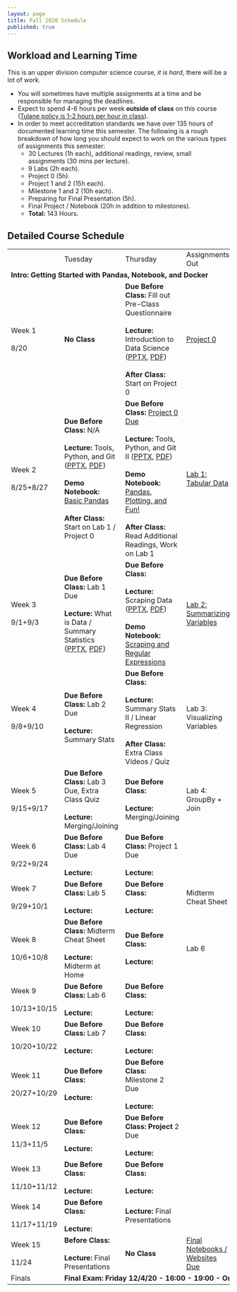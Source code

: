 ```yaml
---
layout: page
title: Fall 2020 Schedule
published: true
---
```


## Workload and Learning Time

This is an upper division computer science course, *it is hard*, there will be a lot of work.
* You will sometimes have multiple assignments at a time and be responsible for managing the deadlines.  
* Expect to spend 4-6 hours per week **outside of class** on this course ([Tulane policy is 1-2 hours per hour in class](https://catalog.tulane.edu/)).  
* In order to meet accreditation standards we have over 135 hours of documented learning time this semester.  The following is a rough breakdown of how long you should expect to work on the various types of assignments this semester:  
  * 30 Lectures (1h each), additional readings, review, small assignments (30 mins per lecture).
  * 9 Labs (2h each).
  * Project 0 (5h).
  * Project 1 and 2 (15h each).
  * Milestone 1 and 2 (10h each).
  * Preparing for Final Presentation (5h).
  * Final Project / Notebook (20h in addition to milestones).
  * **Total:** 143 Hours.

## Detailed Course Schedule

<table>
  <tr>
   <td>
   </td>
   <td>Tuesday
   </td>
   <td>Thursday
   </td>
   <td>Assignments Out
   </td>
   <td>Additional Reading
   </td>
  </tr>
  <tr>
   <td colspan="5" ><strong>Intro: Getting Started with Pandas, Notebook, and
Docker</strong>
   </td>
  </tr>
  <tr>
   <td>Week 1
<br><br>
8/20
   </td>
   <td><strong>No Class</strong>
   </td>
   <td><strong>Due Before Class: </strong>Fill out Pre-Class Questionnaire
<br><br>
<strong>Lecture: </strong>Introduction to Data Science (<a
href="https://drive.google.com/file/d/1FKb35CWDZ2N6cwKli26p_9nEA-7JaI-V/view?usp=sharing">PPTX</a>,
<a
href="https://drive.google.com/file/d/1kxIV9Iy_8LCu4zqwefDt8YH1abd66ukt/view?usp=sharing">PDF</a>)
<br><br>
<strong>After Class: </strong>Start on Project 0
   </td>
   <td><a
href="https://github.com/nmattei/cmps3160/tree/master/_projects/project0">Project
0</a>
   </td>
   <td><a
href="https://www.economist.com/graphic-detail/2018/07/26/python-is-becoming-the-worlds-most-popular-coding-language">Economist
Article on Python</a>
<br><br>
<a
href="https://fivethirtyeight.com/features/what-the-fox-knows/">FiveThirtyEight
- What the Fox Knows</a>
   </td>
  </tr>
  <tr>
   <td>Week 2
<br><br>
8/25+8/27
   </td>
   <td><strong>Due Before Class: </strong>N/A
<br><br>
<strong>Lecture: </strong>Tools, Python, and Git (<a
href="https://drive.google.com/file/d/19CxmPRrn08SM_X82EjMq288l8o4b20Bd/view?usp=sharing">PPTX</a>,
<a
href="https://drive.google.com/file/d/1_tYhK8iCb3rL3-hFuS3h4hMmT5NFtjdh/view?usp=sharing">PDF</a>)
<br><br>
<strong>Demo Notebook: </strong><a
href="https://github.com/nmattei/cmps3160/blob/master/_notebooks/">Basic
Pandas</a>
<br><br>
<strong>After Class: </strong>Start on Lab 1 / Project 0
   </td>
   <td><strong>Due Before Class: </strong><a
href="https://tulane.instructure.com/">Project 0 Due</a>
<br><br>
<strong>Lecture: </strong>Tools, Python, and Git II (<a
href="https://drive.google.com/file/d/19CxmPRrn08SM_X82EjMq288l8o4b20Bd/view?usp=sharing">PPTX</a>,
<a
href="https://drive.google.com/file/d/1_tYhK8iCb3rL3-hFuS3h4hMmT5NFtjdh/view?usp=sharing">PDF</a>)
<br><br>
<strong>Demo Notebook: </strong><a
href="https://github.com/nmattei/cmps3160/blob/master/_notebooks/">Pandas,
Plotting, and Fun!</a>
<br><br>
<strong>After Class: </strong>Read Additional Readings, Work on Lab 1
   </td>
   <td><a href="https://github.com/nmattei/cmps3160/tree/master/_labs/">Lab 1:
Tabular Data</a>
   </td>
   <td><a
href="https://conda.io/projects/conda/en/latest/user-guide/getting-started.html">Getting
Started with Anaconda</a>
<br><br>
<a href="https://www.atlassian.com/git/tutorials/comparing-workflows">Git
Workflows</a>
<br><br>
<a
href="https://medium.freecodecamp.org/a-beginner-friendly-introduction-to-containers-vms-and-docker-79a9e3e119b">Intro
to Docker</a>
<br><br>
<a href="https://pandas.pydata.org/pandas-docs/stable/user_guide/10min.html">10
Mins to Pandas</a>
   </td>
  </tr>
  <tr>
   <td>Week 3
<br><br>
9/1+9/3
   </td>
   <td><strong>Due Before Class: </strong>Lab 1 Due
<br><br>
<strong>Lecture: </strong>What is Data / Summary Statistics (<a
href="https://drive.google.com/file/d/1KVEgT4bh0U9Mxc6Joez6-QlVJ_-IY7fg/view?usp=sharing">PPTX</a>,
<a
href="https://drive.google.com/file/d/1YPKQ2bLVWe1vTLraUR82XRjpnLFNrLmV/view?usp=sharing">PDF</a>)
   </td>
   <td><strong>Due Before Class: </strong>
<br><br>
<strong>Lecture: </strong>Scraping Data (<a
href="https://drive.google.com/file/d/1KVEgT4bh0U9Mxc6Joez6-QlVJ_-IY7fg/view?usp=sharing">PPTX</a>,
<a
href="https://drive.google.com/file/d/1YPKQ2bLVWe1vTLraUR82XRjpnLFNrLmV/view?usp=sharing">PDF</a>)
<br><br>
<strong>Demo Notebook: </strong><a
href="https://github.com/nmattei/cmps3160/blob/master/_notebooks/">Scraping and
Regular Expressions</a>
   </td>
   <td><a href="https://github.com/nmattei/cmps3160/tree/master/_labs/">Lab 2:
Summarizing Variables</a>
   </td>
   <td><a
href="https://drive.google.com/file/d/1SWw2QXKPGJv99_a4VceEdBkmnB2Zljb5/view?usp=sharing">Handy
Pandas Cheat Sheet</a>
   </td>
  </tr>
  <tr>
   <td>Week 4
<br><br>
9/8+9/10
   </td>
   <td><strong>Due Before Class: </strong>Lab 2 Due
<br><br>
<strong>Lecture: </strong>Summary Stats
   </td>
   <td><strong>Due Before Class: </strong>
<br><br>
<strong>Lecture: </strong>Summary Stats II / Linear Regression
<br><br>
<strong>After Class: </strong>Extra Class Videos / Quiz
   </td>
   <td>Lab 3: Visualizing Variables
   </td>
   <td>
   </td>
  </tr>
  <tr>
   <td>Week 5
<br><br>
9/15+9/17
   </td>
   <td><strong>Due Before Class: </strong>Lab 3 Due, Extra Class Quiz
<br><br>
<strong>Lecture: </strong>Merging/Joining
   </td>
   <td><strong>Due Before Class: </strong>
<br><br>
<strong>Lecture: </strong>Merging/Joining
   </td>
   <td>Lab 4: GroupBy + Join
   </td>
   <td>
   </td>
  </tr>
  <tr>
   <td>Week 6
<br><br>
9/22+9/24
   </td>
   <td><strong>Due Before Class: </strong>Lab 4 Due
<br><br>
<strong>Lecture:</strong>
   </td>
   <td><strong>Due Before Class: </strong>Project 1 Due
<br><br>
<strong>Lecture:</strong>
   </td>
   <td>
   </td>
   <td>
   </td>
  </tr>
  <tr>
   <td>Week 7
<br><br>
9/29+10/1
   </td>
   <td><strong>Due Before Class: </strong>Lab 5
<br><br>
<strong>Lecture:</strong>
   </td>
   <td><strong>Due Before Class: </strong>
<br><br>
<strong>Lecture:</strong>
   </td>
   <td>Midterm Cheat Sheet
   </td>
   <td>
   </td>
  </tr>
  <tr>
   <td>Week 8
<br><br>
10/6+10/8
   </td>
   <td><strong>Due Before Class: </strong>Midterm Cheat Sheet
<br><br>
<strong>Lecture: </strong>Midterm at Home
   </td>
   <td><strong>Due Before Class: </strong>
<br><br>
<strong>Lecture:</strong>
   </td>
   <td>Lab 6
   </td>
   <td>
   </td>
  </tr>
  <tr>
   <td>Week 9
<br><br>
10/13+10/15
   </td>
   <td><strong>Due Before Class: </strong>Lab 6
<br><br>
<strong>Lecture:</strong>
   </td>
   <td><strong>Due Before Class: </strong>
<br><br>
<strong>Lecture:</strong>
   </td>
   <td>
   </td>
   <td>
   </td>
  </tr>
  <tr>
   <td>Week 10
<br><br>
10/20+10/22
   </td>
   <td><strong>Due Before Class: </strong>Lab 7
<br><br>
<strong>Lecture:</strong>
   </td>
   <td><strong>Due Before Class: </strong>
<br><br>
<strong>Lecture:</strong>
   </td>
   <td>
   </td>
   <td>
   </td>
  </tr>
  <tr>
   <td>Week 11
<br><br>
20/27+10/29
   </td>
   <td><strong>Due Before Class: </strong>
<br><br>
<strong>Lecture:</strong>
   </td>
   <td><strong>Due Before Class: </strong>Milestone 2 Due
<br><br>
<strong>Lecture:</strong>
   </td>
   <td>
   </td>
   <td>
   </td>
  </tr>
  <tr>
   <td>Week 12
<br><br>
11/3+11/5
   </td>
   <td><strong>Due Before Class: </strong>
<br><br>
<strong>Lecture:</strong>
   </td>
   <td><strong>Due Before Class: Project </strong>2 Due
<br><br>
<strong>Lecture:</strong>
   </td>
   <td>
   </td>
   <td>
   </td>
  </tr>
  <tr>
   <td>Week 13
<br><br>
11/10+11/12
   </td>
   <td><strong>Due Before Class: </strong>
<br><br>
<strong>Lecture:</strong>
   </td>
   <td><strong>Due Before Class: </strong>
<br><br>
<strong>Lecture:</strong>
   </td>
   <td>
   </td>
   <td>
   </td>
  </tr>
  <tr>
   <td>Week 14
<br><br>
11/17+11/19
   </td>
   <td><strong>Due Before Class: </strong>
<br><br>
<strong>Lecture:</strong>
   </td>
   <td><strong>Lecture: </strong>Final Presentations
   </td>
   <td>
   </td>
   <td>
   </td>
  </tr>
  <tr>
   <td>Week 15
<br><br>
11/24
   </td>
   <td><strong>Before Class: </strong>
<br><br>
<strong>Lecture: </strong>Final Presentations
   </td>
   <td><strong>No Class</strong>
   </td>
   <td><a
href="https://nmattei.github.io/cmps3160/projects/FinalTutorial/">Final
Notebooks / Websites Due</a>
   </td>
   <td>
   </td>
  </tr>
  <tr>
   <td>Finals
   </td>
   <td colspan="4" ><strong>Final Exam: Friday 12/4/20 - 16:00 - 19:00 - On
Zoom</strong>
   </td>
  </tr>
</table>
